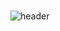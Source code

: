 ###                                                                                                            
![header](https://capsule-render.vercel.app/api?type=Shark&color=random&height=300&section=header&text=Wellcome%20jootopia&fontSize=90)
<!--
**Jo0dY/Jo0dy** is a ✨ _special_ ✨ repository because its `README.md` (this file) appears on your GitHub profile.

Here are some ideas to get you started:

- 🌱 I’m currently learning ...
- 😄 Pronouns: ...


